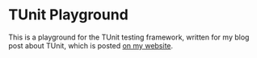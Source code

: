 # TUnit Playground
This is a playground for the TUnit testing framework, written for my blog post about TUnit, which is posted [on my website](https://stenbrinke.nl).